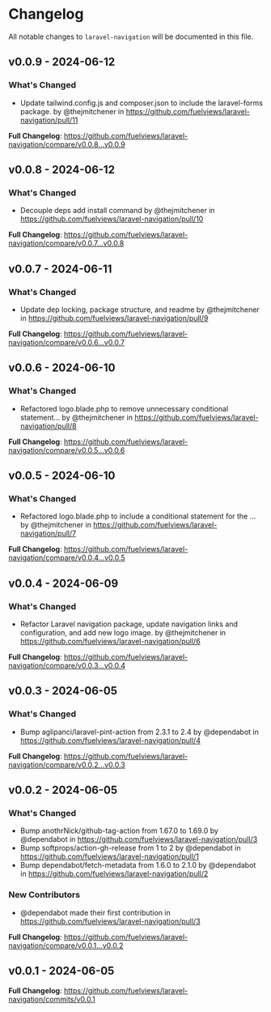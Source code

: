 # Changelog

All notable changes to `laravel-navigation` will be documented in this file.

## v0.0.9 - 2024-06-12

### What's Changed

* Update tailwind.config.js and composer.json to include the laravel-forms package. by @thejmitchener in https://github.com/fuelviews/laravel-navigation/pull/11

**Full Changelog**: https://github.com/fuelviews/laravel-navigation/compare/v0.0.8...v0.0.9

## v0.0.8 - 2024-06-12

### What's Changed

* Decouple deps add install command by @thejmitchener in https://github.com/fuelviews/laravel-navigation/pull/10

**Full Changelog**: https://github.com/fuelviews/laravel-navigation/compare/v0.0.7...v0.0.8

## v0.0.7 - 2024-06-11

### What's Changed

* Update dep locking, package structure, and readme by @thejmitchener in https://github.com/fuelviews/laravel-navigation/pull/9

**Full Changelog**: https://github.com/fuelviews/laravel-navigation/compare/v0.0.6...v0.0.7

## v0.0.6 - 2024-06-10

### What's Changed

* Refactored logo.blade.php to remove unnecessary conditional statement… by @thejmitchener in https://github.com/fuelviews/laravel-navigation/pull/8

**Full Changelog**: https://github.com/fuelviews/laravel-navigation/compare/v0.0.5...v0.0.6

## v0.0.5 - 2024-06-10

### What's Changed

* Refactored logo.blade.php to include a conditional statement for the … by @thejmitchener in https://github.com/fuelviews/laravel-navigation/pull/7

**Full Changelog**: https://github.com/fuelviews/laravel-navigation/compare/v0.0.4...v0.0.5

## v0.0.4 - 2024-06-09

### What's Changed

* Refactor Laravel navigation package, update navigation links and configuration, and add new logo image. by @thejmitchener in https://github.com/fuelviews/laravel-navigation/pull/6

**Full Changelog**: https://github.com/fuelviews/laravel-navigation/compare/v0.0.3...v0.0.4

## v0.0.3 - 2024-06-05

### What's Changed

* Bump aglipanci/laravel-pint-action from 2.3.1 to 2.4 by @dependabot in https://github.com/fuelviews/laravel-navigation/pull/4

**Full Changelog**: https://github.com/fuelviews/laravel-navigation/compare/v0.0.2...v0.0.3

## v0.0.2 - 2024-06-05

### What's Changed

* Bump anothrNick/github-tag-action from 1.67.0 to 1.69.0 by @dependabot in https://github.com/fuelviews/laravel-navigation/pull/3
* Bump softprops/action-gh-release from 1 to 2 by @dependabot in https://github.com/fuelviews/laravel-navigation/pull/1
* Bump dependabot/fetch-metadata from 1.6.0 to 2.1.0 by @dependabot in https://github.com/fuelviews/laravel-navigation/pull/2

### New Contributors

* @dependabot made their first contribution in https://github.com/fuelviews/laravel-navigation/pull/3

**Full Changelog**: https://github.com/fuelviews/laravel-navigation/compare/v0.0.1...v0.0.2

## v0.0.1 - 2024-06-05

**Full Changelog**: https://github.com/fuelviews/laravel-navigation/commits/v0.0.1
